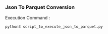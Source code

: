 ### Json To Parquet Conversion 

Execution Command : 

```sh
python3 script_to_execute_json_to_parquet.py
```
